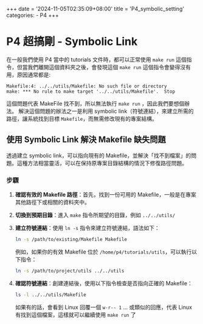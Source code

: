 +++
date = '2024-11-05T02:35:09+08:00'
title = 'P4_symbolic_setting'
categories:
    - P4
+++

# P4 超搞剛 - Symbolic Link

在一般我們使用 P4 當中的 tutorials 文件時，都可以正常使用 `make run` 這個指令，但當我們離開這個資料夾之後，會發現這個 `make run` 這個指令會變得沒有用，原因通常都是:

```bash!=
Makefile:4: ../../utils/Makefile: No such file or directory
make: *** No rule to make target '../../utils/Makefile'.  Stop
```

這個問題代表 MakeFile 找不到，所以無法執行 `make run` ，因此我們要想個辦法。
解決這個問題的辦法之一是利用 symbolic link（符號連結），來建立所需的路徑，讓系統找到目標 `Makefile`，而無需修改現有的專案結構。

## 使用 Symbolic Link 解決 Makefile 缺失問題

透過建立 symbolic link，可以指向現有的 Makefile，並解決「找不到檔案」的問題。這種方法相當靈活，可以在保持原專案目錄結構的情況下修復路徑問題。

### 步驟

1. **確認有效的 Makefile 路徑**：首先，找到一份可用的 Makefile，一般是在專案其他路徑下或相關的資料夾中。

2. **切換到預期目錄**：進入 `make` 指令所期望的目錄，例如 `../../utils/`

3. **建立符號連結**：使用 `ln -s` 指令來建立符號連結，語法如下：

   ```bash
   ln -s /path/to/existing/Makefile Makefile
   ```

   例如，如果你的有效 Makefile 位於 `/home/p4/tutorials/utils`，可以執行以下指令：

   ```bash
   ln -s /path/to/project/utils ../../utils
   ```

4. **確認符號連結**：創建連結後，使用以下指令檢查是否指向正確的 Makefile：

   ```bash
   ls -l ../../utils/Makefile
   ```

   如果有的話，會看到 Linux 回覆一個 `w-r-- 1` ... 或類似的回應，代表 Linux 有找到這個檔案，這樣就可以繼續使用 `make run` 了
